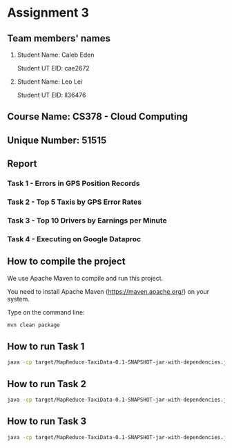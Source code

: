 # Assignment 3

## Team members' names

1. Student Name: Caleb Eden

   Student UT EID: cae2672

2. Student Name: Leo Lei

   Student UT EID: ll36476

## Course Name: CS378 - Cloud Computing

## Unique Number: 51515

## Report

### Task 1 - Errors in GPS Position Records

### Task 2 - Top 5 Taxis by GPS Error Rates

### Task 3 - Top 10 Drivers by Earnings per Minute

### Task 4 - Executing on Google Dataproc

## How to compile the project

We use Apache Maven to compile and run this project.

You need to install Apache Maven (<https://maven.apache.org/>)  on your system.

Type on the command line:

```bash
mvn clean package
```

## How to run Task 1

```bash
java -cp target/MapReduce-TaxiData-0.1-SNAPSHOT-jar-with-dependencies.jar edu.cs.utexas.HadoopEx.HourGPSErrors gs://cs378/taxi-data-sorted-large.csv gs://<bucket>/task1-output
```

## How to run Task 2

```bash
java -cp target/MapReduce-TaxiData-0.1-SNAPSHOT-jar-with-dependencies.jar edu.cs.utexas.HadoopEx.TaxiGPSErrors gs://cs378/taxi-data-sorted-large.csv gs://<bucket>/task2-intermediate gs://<bucket>/task2-output
```

## How to run Task 3

```bash
java -cp target/MapReduce-TaxiData-0.1-SNAPSHOT-jar-with-dependencies.jar edu.cs.utexas.HadoopEx.DriverEarnings gs://cs378/taxi-data-sorted-large.csv gs://<bucket>/task3-intermediate gs://<bucket>/task3-output
```
